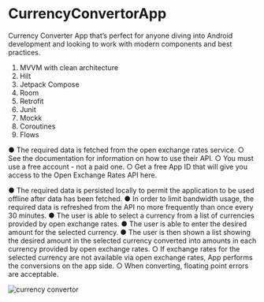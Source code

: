 # CurrencyConvertorApp

Currency Converter App that’s perfect for anyone diving into Android development and looking to work with modern components and best practices.

1. MVVM with clean architecture
2. Hilt
3. Jetpack Compose 
4. Room 
5. Retrofit 
6. Junit 
7. Mockk 
8. Coroutines
9. Flows

● The required data is fetched from the open exchange rates service.
○ See the documentation for information on how to use their API.
○ You must use a free account - not a paid one.
○ Get a free App ID that will give you access to the Open Exchange Rates API
here.

● The required data is persisted locally to permit the application to be used
offline after data has been fetched.
● In order to limit bandwidth usage, the required data is refreshed from the API no
more frequently than once every 30 minutes.
● The user is able to select a currency from a list of currencies provided by open
exchange rates.
● The user is able to enter the desired amount for the selected currency.
● The user is then shown a list showing the desired amount in the selected
currency converted into amounts in each currency provided by open exchange rates.
○ If exchange rates for the selected currency are not available via open
exchange rates, App performs the conversions on the app side.
○ When converting, floating point errors are acceptable.

![currency convertor](https://github.com/user-attachments/assets/e4ea7a3b-4768-4ed5-aefc-10ced3f09745)
